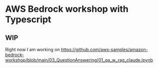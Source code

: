 # AWS Bedrock workshop with Typescript

## WIP
Right now I am working on https://github.com/aws-samples/amazon-bedrock-workshop/blob/main/03_QuestionAnswering/01_qa_w_rag_claude.ipynb

